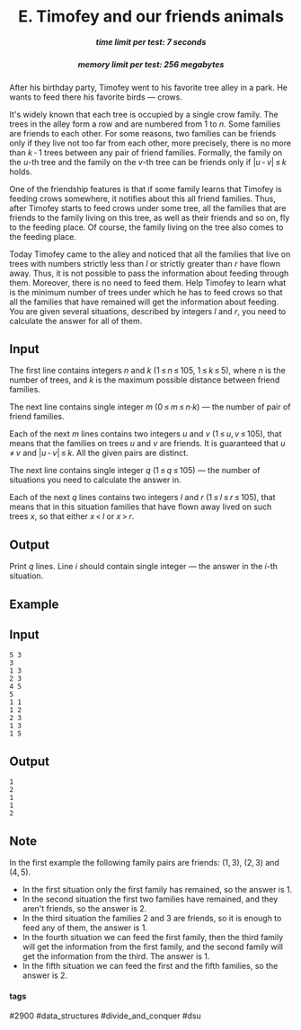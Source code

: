 <h1 style='text-align: center;'> E. Timofey and our friends animals</h1>

<h5 style='text-align: center;'>time limit per test: 7 seconds</h5>
<h5 style='text-align: center;'>memory limit per test: 256 megabytes</h5>

After his birthday party, Timofey went to his favorite tree alley in a park. He wants to feed there his favorite birds — crows.

It's widely known that each tree is occupied by a single crow family. The trees in the alley form a row and are numbered from 1 to *n*. Some families are friends to each other. For some reasons, two families can be friends only if they live not too far from each other, more precisely, there is no more than *k* - 1 trees between any pair of friend families. Formally, the family on the *u*-th tree and the family on the *v*-th tree can be friends only if |*u* - *v*| ≤ *k* holds.

One of the friendship features is that if some family learns that Timofey is feeding crows somewhere, it notifies about this all friend families. Thus, after Timofey starts to feed crows under some tree, all the families that are friends to the family living on this tree, as well as their friends and so on, fly to the feeding place. Of course, the family living on the tree also comes to the feeding place.

Today Timofey came to the alley and noticed that all the families that live on trees with numbers strictly less than *l* or strictly greater than *r* have flown away. Thus, it is not possible to pass the information about feeding through them. Moreover, there is no need to feed them. Help Timofey to learn what is the minimum number of trees under which he has to feed crows so that all the families that have remained will get the information about feeding. You are given several situations, described by integers *l* and *r*, you need to calculate the answer for all of them.

## Input

The first line contains integers *n* and *k* (1 ≤ *n* ≤ 105, 1 ≤ *k* ≤ 5), where *n* is the number of trees, and *k* is the maximum possible distance between friend families.

The next line contains single integer *m* (0 ≤ *m* ≤ *n*·*k*) — the number of pair of friend families. 

Each of the next *m* lines contains two integers *u* and *v* (1 ≤ *u*, *v* ≤ 105), that means that the families on trees *u* and *v* are friends. It is guaranteed that *u* ≠ *v* and |*u* - *v*| ≤ *k*. All the given pairs are distinct.

The next line contains single integer *q* (1 ≤ *q* ≤ 105) — the number of situations you need to calculate the answer in.

Each of the next *q* lines contains two integers *l* and *r* (1 ≤ *l* ≤ *r* ≤ 105), that means that in this situation families that have flown away lived on such trees *x*, so that either *x* < *l* or *x* > *r*.

## Output

Print *q* lines. Line *i* should contain single integer — the answer in the *i*-th situation.

## Example

## Input


```
5 3  
3  
1 3  
2 3  
4 5  
5  
1 1  
1 2  
2 3  
1 3  
1 5  

```
## Output


```
1  
2  
1  
1  
2  

```
## Note

In the first example the following family pairs are friends: (1, 3), (2, 3) and (4, 5).

* In the first situation only the first family has remained, so the answer is 1.
* In the second situation the first two families have remained, and they aren't friends, so the answer is 2.
* In the third situation the families 2 and 3 are friends, so it is enough to feed any of them, the answer is 1.
* In the fourth situation we can feed the first family, then the third family will get the information from the first family, and the second family will get the information from the third. The answer is 1.
* In the fifth situation we can feed the first and the fifth families, so the answer is 2.


#### tags 

#2900 #data_structures #divide_and_conquer #dsu 